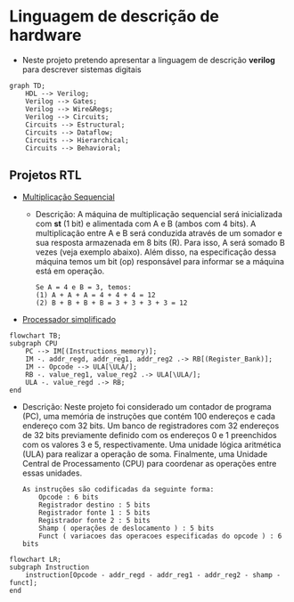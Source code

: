 # Linguagem de descrição de hardware

- Neste projeto pretendo apresentar a linguagem de descrição **verilog** para descrever sistemas digitais


```mermaid
graph TD;
    HDL --> Verilog;
    Verilog --> Gates;
    Verilog --> Wire&Regs;
    Verilog --> Circuits;
    Circuits --> Estructural;
    Circuits --> Dataflow;
    Circuits --> Hierarchical;
    Circuits --> Behavioral;
```

## Projetos RTL
- [Multiplicação Sequencial](https://github.com/petrucior/verilog/blob/main/maquinaMultiplicacao.ipynb)
    - Descrição: A máquina de multiplicação sequencial será inicializada com **st** (1 bit) e alimentada com A e B (ambos com 4 bits). A multiplicação entre A e B será conduzida através de um somador e sua resposta armazenada em 8 bits (R). Para isso, A será somado B vezes (veja exemplo abaixo). Além disso, na especificação dessa máquina temos um bit (op) responsável para informar se a máquina está em operação. 

        ```
        Se A = 4 e B = 3, temos:
        (1) A + A + A = 4 + 4 + 4 = 12
        (2) B + B + B + B = 3 + 3 + 3 + 3 = 12
        ```
- [Processador simplificado](https://github.com/petrucior/verilog/blob/main/processador.ipynb)
```mermaid
flowchart TB;
subgraph CPU
    PC --> IM[(Instructions_memory)];
    IM -. addr_regd, addr_reg1, addr_reg2 .-> RB[(Register_Bank)];
    IM -- Opcode --> ULA[\ULA/];
    RB -. value_reg1, value_reg2 .-> ULA[\ULA/];
    ULA -. value_regd .-> RB;
end
```

   - Descrição: Neste projeto foi considerado um contador de programa (PC), uma memória de instruções que contém 100 endereços e cada endereço com 32 bits. Um banco de registradores com 32 endereços de 32 bits previamente definido com os endereços 0 e 1 preenchidos com os valores 3 e 5, respectivamente. Uma unidade lógica aritmética (ULA) para realizar a operação de soma. Finalmente, uma Unidade Central de Processamento (CPU) para coordenar as operações entre essas unidades.

         As instruções são codificadas da seguinte forma:
             Opcode : 6 bits
             Registrador destino : 5 bits
             Registrador fonte 1 : 5 bits
             Registrador fonte 2 : 5 bits
             Shamp ( operações de deslocamento ) : 5 bits
             Funct ( variacoes das operacoes especificadas do opcode ) : 6 bits
            
```mermaid
flowchart LR;
subgraph Instruction
    instruction[Opcode - addr_regd - addr_reg1 - addr_reg2 - shamp - funct];
end
```

